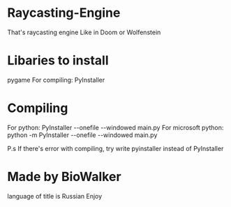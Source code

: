 # Raycasting-Engine
That's raycasting engine
Like in Doom or Wolfenstein

# Libaries to install
pygame
For compiling: PyInstaller

# Compiling
For python: PyInstaller --onefile --windowed main.py
For microsoft python: python -m PyInstaller --onefile --windowed main.py

P.s If there's error with compiling, try write pyinstaller instead of PyInstaller

# Made by BioWalker
language of title is Russian
Enjoy
